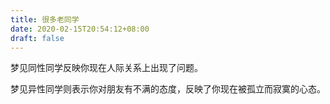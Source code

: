 ```yaml
---
title: 很多老同学
date: 2020-02-15T20:54:12+08:00
draft: false
---
```


梦见同性同学反映你现在人际关系上出现了问题。


梦见异性同学则表示你对朋友有不满的态度，反映了你现在被孤立而寂寞的心态。